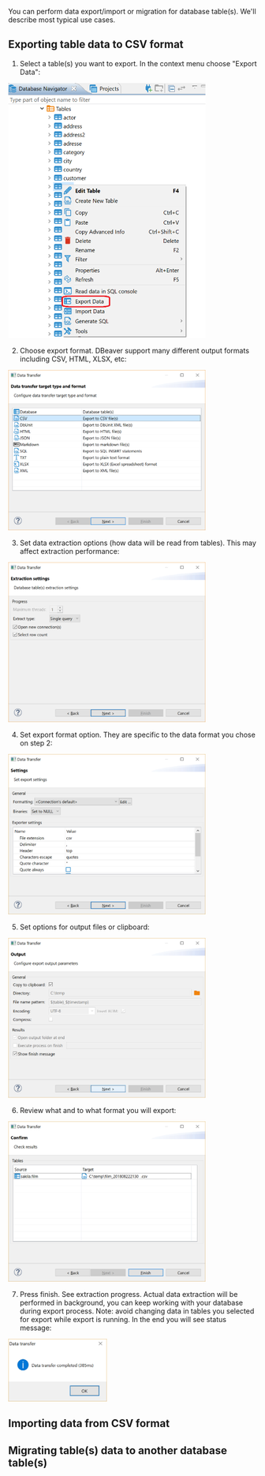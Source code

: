 You can perform data export/import or migration for database table(s).
We'll describe most typical use cases.

## Exporting table data to CSV format

1. Select a table(s) you want to export. In the context menu choose "Export Data":
<img src="images/dt/dt-export_menu.png" width="400"/>

2. Choose export format. DBeaver support many different output formats including CSV, HTML, XLSX, etc:
<img src="images/dt/dt-export-format.png" width="400"/>

3. Set data extraction options (how data will be read from tables). This may affect extraction performance:
<img src="images/dt/dt-options-extract.png" width="400"/>

4. Set export format option. They are specific to the data format you chose on step 2:
<img src="images/dt/dt-options-format.png" width="400"/>

5. Set options for output files or clipboard:
<img src="images/dt/dt-options-output.png" width="400"/>

6. Review what and to what format you will export:
<img src="images/dt/dt-export-final.png" width="400"/>

7. Press finish. See extraction progress. Actual data extraction will be performed in background, you can keep working with your database during export process.
Note: avoid changing data in tables you selected for export while export is running.
In the end you will see status message:
<img src="images/dt/dt_message-success.png" width="200"/>

## Importing data from CSV format

## Migrating table(s) data to another database table(s)

